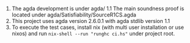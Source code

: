 1. The agda development is under agda/
    1.1 The main soundness proof is located under agda/Satisfiability/SourceR1CS.agda
2. This project uses agda version 2.6.0.1 with agda stdlib version 1.1
3. To execute the test cases, install nix (with multi user installation or use nixos) and run `nix-shell --run "runghc ci.hs"` under project root.
